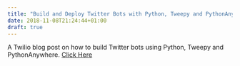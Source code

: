 ```yaml
---
title: "Build and Deploy Twitter Bots with Python, Tweepy and PythonAnywhere"
date: 2018-11-08T21:24:44+01:00
draft: true
---
```



A Twilio blog post on how to build Twitter bots using Python, Tweepy and PythonAnywhere. [Click Here](https://www.twilio.com/blog/build-deploy-twitter-bots-python-tweepy-pythonanywhere)




